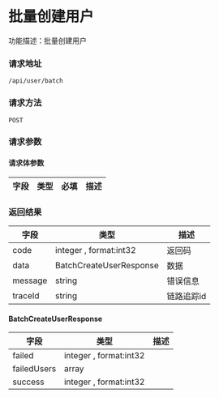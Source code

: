 # 批量创建用户
功能描述：批量创建用户

### 请求地址
```
/api/user/batch
```

### 请求方法
`POST`
### 请求参数



#### 请求体参数
| 字段 | 类型 | 必填 | 描述 |
| -------- | -------- | -------- | -------- |

### 返回结果
| 字段 | 类型 | 描述 |
| -------- | -------- | -------- |
| code     | integer , format:int32  | 返回码 |
| data     | BatchCreateUserResponse   | 数据 |
| message     | string   | 错误信息 |
| traceId     | string   | 链路追踪id |
#### BatchCreateUserResponse
| 字段 | 类型 | 描述 |
| -------- | -------- | -------- |
| failed     | integer , format:int32  |  |
| failedUsers     | array<string>   |  |
| success     | integer , format:int32  |  |

